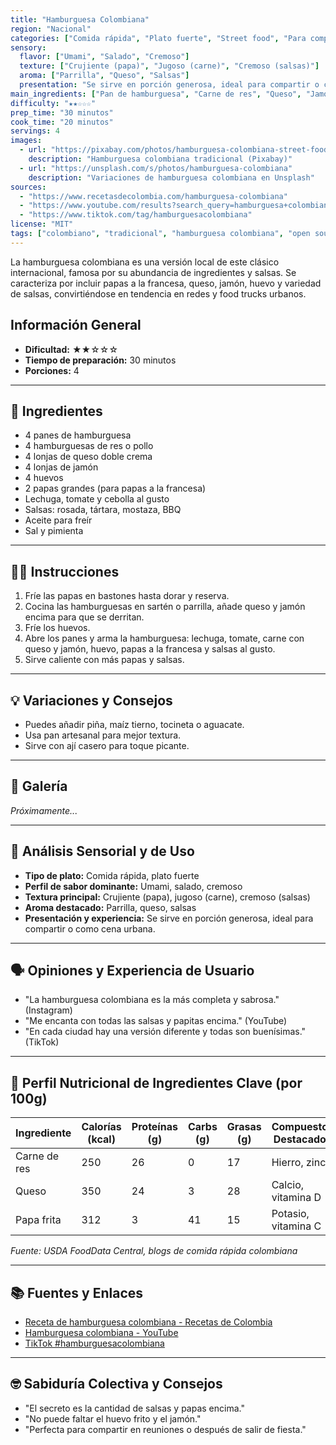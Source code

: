 ```yaml
---
title: "Hamburguesa Colombiana"
region: "Nacional"
categories: ["Comida rápida", "Plato fuerte", "Street food", "Para compartir"]
sensory:
  flavor: ["Umami", "Salado", "Cremoso"]
  texture: ["Crujiente (papa)", "Jugoso (carne)", "Cremoso (salsas)"]
  aroma: ["Parrilla", "Queso", "Salsas"]
  presentation: "Se sirve en porción generosa, ideal para compartir o como cena urbana."
main_ingredients: ["Pan de hamburguesa", "Carne de res", "Queso", "Jamón", "Papa frita", "Huevo", "Salsas"]
difficulty: "★★☆☆☆"
prep_time: "30 minutos"
cook_time: "20 minutos"
servings: 4
images:
  - url: "https://pixabay.com/photos/hamburguesa-colombiana-street-food-6146293/"
    description: "Hamburguesa colombiana tradicional (Pixabay)"
  - url: "https://unsplash.com/s/photos/hamburguesa-colombiana"
    description: "Variaciones de hamburguesa colombiana en Unsplash"
sources:
  - "https://www.recetasdecolombia.com/hamburguesa-colombiana"
  - "https://www.youtube.com/results?search_query=hamburguesa+colombiana"
  - "https://www.tiktok.com/tag/hamburguesacolombiana"
license: "MIT"
tags: ["colombiano", "tradicional", "hamburguesa colombiana", "open source"]
---
```




La hamburguesa colombiana es una versión local de este clásico internacional, famosa por su abundancia de ingredientes y salsas. Se caracteriza por incluir papas a la francesa, queso, jamón, huevo y variedad de salsas, convirtiéndose en tendencia en redes y food trucks urbanos.

## Información General

* **Dificultad:** ★★☆☆☆
* **Tiempo de preparación:** 30 minutos
* **Porciones:** 4

---

## 📝 Ingredientes

- 4 panes de hamburguesa
- 4 hamburguesas de res o pollo
- 4 lonjas de queso doble crema
- 4 lonjas de jamón
- 4 huevos
- 2 papas grandes (para papas a la francesa)
- Lechuga, tomate y cebolla al gusto
- Salsas: rosada, tártara, mostaza, BBQ
- Aceite para freír
- Sal y pimienta

---

## 👨‍🍳 Instrucciones

1. Fríe las papas en bastones hasta dorar y reserva.
2. Cocina las hamburguesas en sartén o parrilla, añade queso y jamón encima para que se derritan.
3. Fríe los huevos.
4. Abre los panes y arma la hamburguesa: lechuga, tomate, carne con queso y jamón, huevo, papas a la francesa y salsas al gusto.
5. Sirve caliente con más papas y salsas.

---

## 💡 Variaciones y Consejos

- Puedes añadir piña, maíz tierno, tocineta o aguacate.
- Usa pan artesanal para mejor textura.
- Sirve con ají casero para toque picante.

---

## 📸 Galería

*Próximamente...*

---

## 🔬 Análisis Sensorial y de Uso

- **Tipo de plato:** Comida rápida, plato fuerte
- **Perfil de sabor dominante:** Umami, salado, cremoso
- **Textura principal:** Crujiente (papa), jugoso (carne), cremoso (salsas)
- **Aroma destacado:** Parrilla, queso, salsas
- **Presentación y experiencia:** Se sirve en porción generosa, ideal para compartir o como cena urbana.

---

## 🗣️ Opiniones y Experiencia de Usuario

- "La hamburguesa colombiana es la más completa y sabrosa." (Instagram)
- "Me encanta con todas las salsas y papitas encima." (YouTube)
- "En cada ciudad hay una versión diferente y todas son buenísimas." (TikTok)

---

## 🧬 Perfil Nutricional de Ingredientes Clave (por 100g)

| Ingrediente   | Calorías (kcal) | Proteínas (g) | Carbs (g) | Grasas (g) | Compuestos Destacados |
|---------------|-----------------|--------------|-----------|------------|----------------------|
| Carne de res  | 250             | 26           | 0         | 17         | Hierro, zinc         |
| Queso         | 350             | 24           | 3         | 28         | Calcio, vitamina D   |
| Papa frita    | 312             | 3            | 41        | 15         | Potasio, vitamina C  |

*Fuente: USDA FoodData Central, blogs de comida rápida colombiana*

---

## 📚 Fuentes y Enlaces

- [Receta de hamburguesa colombiana - Recetas de Colombia](https://www.recetasdecolombia.com/hamburguesa-colombiana)
- [Hamburguesa colombiana - YouTube](https://www.youtube.com/results?search_query=hamburguesa+colombiana)
- [TikTok #hamburguesacolombiana](https://www.tiktok.com/tag/hamburguesacolombiana)

---

## 🤓 Sabiduría Colectiva y Consejos

- "El secreto es la cantidad de salsas y papas encima."
- "No puede faltar el huevo frito y el jamón."
- "Perfecta para compartir en reuniones o después de salir de fiesta."
